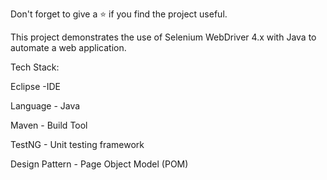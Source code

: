 Don't forget to give a ⭐ if you find the project useful.

This project demonstrates the use of Selenium WebDriver 4.x with Java to automate a web application.

Tech Stack:

Eclipse -IDE

Language - Java

Maven - Build Tool

TestNG - Unit testing framework

Design Pattern - Page Object Model (POM)


